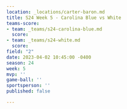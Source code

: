 ```yaml
---
location: _locations/carter-baron.md
title: S24 Week 5 - Carolina Blue vs White
teams-score:
- team: _teams/s24-carolina-blue.md
  score: 
- team: _teams/s24-white.md
  score: 
field: "2"
date: 2023-04-02 10:45:00 -0400
season: 24
week: 5
mvp: ''
game-ball: ''
sportsperson: ''
published: false

---
```

